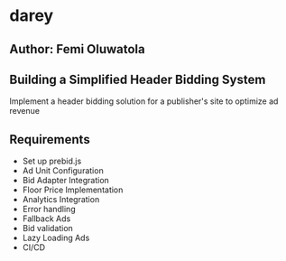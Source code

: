 # darey

## Author: Femi Oluwatola

## Building a Simplified Header Bidding System
Implement a header bidding solution for a publisher's site to optimize ad revenue

## Requirements
- Set up prebid.js
- Ad Unit Configuration
- Bid Adapter Integration
- Floor Price Implementation
- Analytics Integration
- Error handling
- Fallback Ads
- Bid validation
- Lazy Loading Ads
- CI/CD 